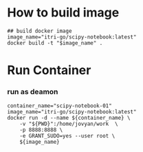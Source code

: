 
# How to build image
```
## build docker image
image_name="itri-go/scipy-notebook:latest"
docker build -t "$image_name" .
```
# Run Container 
### run as deamon 
```
container_name="scipy-notebook-01"
image_name="itri-go/scipy-notebook:latest"
docker run -d --name ${container_name} \
    -v "${PWD}":/home/jovyan/work  \
    -p 8888:8888 \
    -e GRANT_SUDO=yes --user root \
    ${image_name} 
```